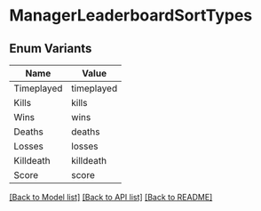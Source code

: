 # ManagerLeaderboardSortTypes

## Enum Variants

| Name | Value |
|---- | -----|
| Timeplayed | timeplayed |
| Kills | kills |
| Wins | wins |
| Deaths | deaths |
| Losses | losses |
| Killdeath | killdeath |
| Score | score |


[[Back to Model list]](../README.md#documentation-for-models) [[Back to API list]](../README.md#documentation-for-api-endpoints) [[Back to README]](../README.md)



